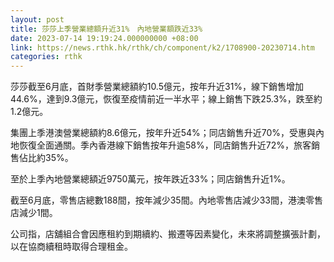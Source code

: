 ```yaml
---
layout: post
title: 莎莎上季營業總額升近31%　內地營業額跌近33%
date: 2023-07-14 19:19:24.000000000 +08:00
link: https://news.rthk.hk/rthk/ch/component/k2/1708900-20230714.htm
categories: rthk
---
```


莎莎截至6月底，首財季營業總額約10.5億元，按年升近31%，線下銷售增加44.6%，達到9.3億元，恢復至疫情前近一半水平；線上銷售下跌25.3%，跌至約1.2億元。

集團上季港澳營業總額約8.6億元，按年升近54%；同店銷售升近70%，受惠與內地恢復全面通關。季內香港線下銷售按年升逾58%，同店銷售升近72%，旅客銷售佔比約35%。

至於上季內地營業總額近9750萬元，按年跌近33%；同店銷售升近1%。

截至6月底，零售店總數188間，按年減少35間。內地零售店減少33間，港澳零售店減少1間。

公司指，店舖組合會因應租約到期續約、搬遷等因素變化，未來將調整擴張計劃，以在協商續租時取得合理租金。
